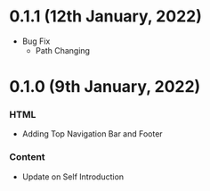 # 0.1.1 (12th January, 2022)

* Bug Fix
  * Path Changing

# 0.1.0 (9th January, 2022)

### HTML
* Adding Top Navigation Bar and Footer

### Content
* Update on Self Introduction